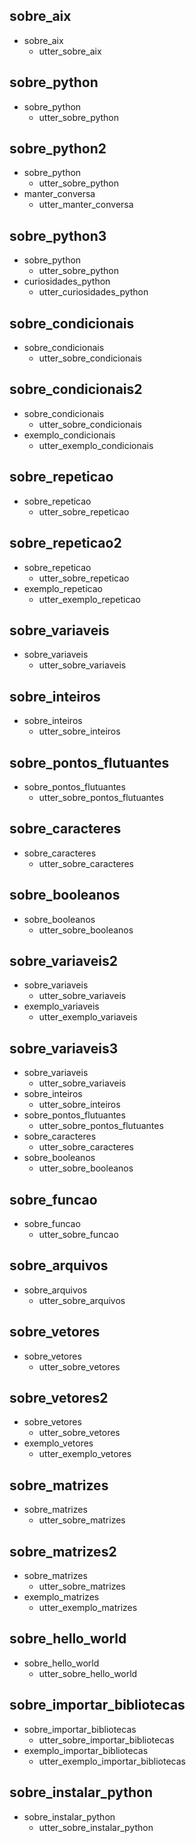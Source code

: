 ## sobre_aix
* sobre_aix
    - utter_sobre_aix

## sobre_python
* sobre_python
    - utter_sobre_python

## sobre_python2
* sobre_python
    - utter_sobre_python
* manter_conversa
	- utter_manter_conversa

## sobre_python3
* sobre_python
    - utter_sobre_python
* curiosidades_python
    - utter_curiosidades_python

## sobre_condicionais
* sobre_condicionais
    - utter_sobre_condicionais

## sobre_condicionais2
* sobre_condicionais
    - utter_sobre_condicionais
* exemplo_condicionais
	- utter_exemplo_condicionais

## sobre_repeticao
* sobre_repeticao
    - utter_sobre_repeticao

## sobre_repeticao2
* sobre_repeticao
    - utter_sobre_repeticao
* exemplo_repeticao
	- utter_exemplo_repeticao

## sobre_variaveis
* sobre_variaveis
    - utter_sobre_variaveis

## sobre_inteiros
* sobre_inteiros
    - utter_sobre_inteiros

## sobre_pontos_flutuantes
* sobre_pontos_flutuantes
    - utter_sobre_pontos_flutuantes

## sobre_caracteres
* sobre_caracteres
    - utter_sobre_caracteres

## sobre_booleanos
* sobre_booleanos
    - utter_sobre_booleanos

## sobre_variaveis2
* sobre_variaveis
    - utter_sobre_variaveis
* exemplo_variaveis
	- utter_exemplo_variaveis

## sobre_variaveis3
* sobre_variaveis
    - utter_sobre_variaveis
* sobre_inteiros
    - utter_sobre_inteiros
* sobre_pontos_flutuantes
    - utter_sobre_pontos_flutuantes
* sobre_caracteres
    - utter_sobre_caracteres
* sobre_booleanos
    - utter_sobre_booleanos



## sobre_funcao
* sobre_funcao
    - utter_sobre_funcao

## sobre_arquivos
* sobre_arquivos
    - utter_sobre_arquivos

## sobre_vetores
* sobre_vetores
    - utter_sobre_vetores

## sobre_vetores2
* sobre_vetores
    - utter_sobre_vetores
* exemplo_vetores
    - utter_exemplo_vetores

## sobre_matrizes
* sobre_matrizes
    - utter_sobre_matrizes

## sobre_matrizes2
* sobre_matrizes
    - utter_sobre_matrizes
* exemplo_matrizes
    - utter_exemplo_matrizes

## sobre_hello_world
* sobre_hello_world
    - utter_sobre_hello_world

## sobre_importar_bibliotecas
* sobre_importar_bibliotecas
    - utter_sobre_importar_bibliotecas
* exemplo_importar_bibliotecas
    - utter_exemplo_importar_bibliotecas

## sobre_instalar_python
* sobre_instalar_python
    - utter_sobre_instalar_python
